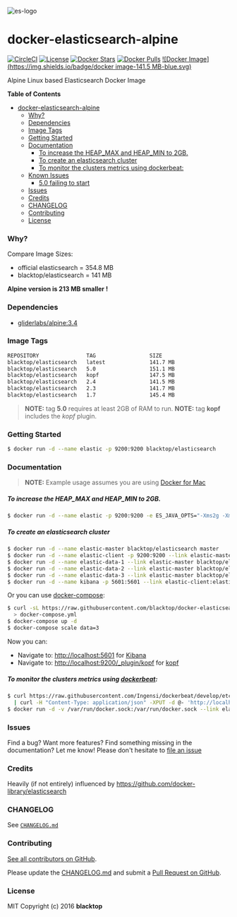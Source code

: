 ![es-logo](https://raw.githubusercontent.com/blacktop/docker-elasticsearch-alpine/master/es-logo.png)

docker-elasticsearch-alpine
===========================

[![CircleCI](https://circleci.com/gh/blacktop/docker-elasticsearch-alpine.png?style=shield)](https://circleci.com/gh/blacktop/docker-elasticsearch-alpine) [![License](http://img.shields.io/:license-mit-blue.svg)](http://doge.mit-license.org) [![Docker Stars](https://img.shields.io/docker/stars/blacktop/elasticsearch.svg)](https://hub.docker.com/r/blacktop/elasticsearch/) [![Docker Pulls](https://img.shields.io/docker/pulls/blacktop/elasticsearch.svg)](https://hub.docker.com/r/blacktop/elasticsearch/) [![Docker Image](https://img.shields.io/badge/docker image-141.5 MB-blue.svg)](https://hub.docker.com/r/blacktop/elasticsearch/)

Alpine Linux based Elasticsearch Docker Image

**Table of Contents**

- [docker-elasticsearch-alpine](#docker-elasticsearch-alpine)
    - [Why?](#why)
    - [Dependencies](#dependencies)
    - [Image Tags](#image-tags)
    - [Getting Started](#getting-started)
    - [Documentation](#documentation)
        - [To increase the HEAP_MAX and HEAP_MIN to 2GB.](#to-increase-the-heap_max-and-heap_min-to-2gb)
        - [To create an elasticsearch cluster](#to-create-an-elasticsearch-cluster)
        - [To monitor the clusters metrics using dockerbeat:](#to-monitor-the-clusters-metrics-using-dockerbeat)
    - [Known Issues](#known-issues)
      - [5.0 failing to start](#50-failing-to-start)
    - [Issues](#issues)
    - [Credits](#credits)
    - [CHANGELOG](#changelog)
    - [Contributing](#contributing)
    - [License](#license)

### Why?

Compare Image Sizes:  
 - official elasticsearch = 354.8 MB  
 - blacktop/elasticsearch = 141 MB

**Alpine version is 213 MB smaller !**

### Dependencies

-	[gliderlabs/alpine:3.4](https://index.docker.io/_/gliderlabs/alpine/)

### Image Tags

```bash
REPOSITORY               TAG                 SIZE
blacktop/elasticsearch   latest              141.7 MB
blacktop/elasticsearch   5.0                 151.1 MB
blacktop/elasticsearch   kopf                147.5 MB
blacktop/elasticsearch   2.4                 141.5 MB
blacktop/elasticsearch   2.3                 141.7 MB
blacktop/elasticsearch   1.7                 145.4 MB
```

> **NOTE:** tag **5.0** requires at least 2GB of RAM to run.
> **NOTE:** tag **kopf** includes the *kopf* plugin.

### Getting Started

```bash
$ docker run -d --name elastic -p 9200:9200 blacktop/elasticsearch
```

### Documentation

> **NOTE:** Example usage assumes you are using [Docker for Mac](https://docs.docker.com/docker-for-mac/)

##### To increase the HEAP_MAX and HEAP_MIN to 2GB.

```bash
$ docker run -d --name elastic -p 9200:9200 -e ES_JAVA_OPTS="-Xms2g -Xmx2g" blacktop/elasticsearch
```

##### To create an elasticsearch cluster

```bash
$ docker run -d --name elastic-master blacktop/elasticsearch master
$ docker run -d --name elastic-client -p 9200:9200 --link elastic-master blacktop/elasticsearch:kopf client
$ docker run -d --name elastic-data-1 --link elastic-master blacktop/elasticsearch data
$ docker run -d --name elastic-data-2 --link elastic-master blacktop/elasticsearch data
$ docker run -d --name elastic-data-3 --link elastic-master blacktop/elasticsearch data
$ docker run -d --name kibana -p 5601:5601 --link elastic-client:elasticsearch kibana
```

Or you can use [docker-compose](https://docs.docker.com/compose/):

```bash
$ curl -sL https://raw.githubusercontent.com/blacktop/docker-elasticsearch-alpine/master/docker-compose.yml \
  > docker-compose.yml
$ docker-compose up -d
$ docker-compose scale data=3
```

Now you can:  
 - Navigate to: [http://localhost:5601](http://localhost:5601) for [Kibana](https://www.elastic.co/products/kibana)  
 - Navigate to: [http://localhost:9200/_plugin/kopf](http://localhost:9200/_plugin/kopf) for [kopf](https://github.com/lmenezes/elasticsearch-kopf)

##### To monitor the clusters metrics using [dockerbeat](https://github.com/Ingensi/dockerbeat):

```bash
$ curl https://raw.githubusercontent.com/Ingensi/dockerbeat/develop/etc/dockerbeat.template.json \
  | curl -H "Content-Type: application/json" -XPUT -d @- 'http://localhost:9200/_template/dockerbeat'
$ docker run -d -v /var/run/docker.sock:/var/run/docker.sock --link elastic:elasticsearch ingensi/dockerbeat
```

### Issues

Find a bug? Want more features? Find something missing in the documentation? Let me know! Please don't hesitate to [file an issue](https://github.com/blacktop/docker-elasticsearch-alpine/issues/new)

### Credits

Heavily (if not entirely) influenced by https://github.com/docker-library/elasticsearch

### CHANGELOG

See [`CHANGELOG.md`](https://github.com/blacktop/docker-elasticsearch-alpine/blob/master/CHANGELOG.md)

### Contributing

[See all contributors on GitHub](https://github.com/blacktop/docker-elasticsearch-alpine/graphs/contributors).

Please update the [CHANGELOG.md](https://github.com/blacktop/docker-elasticsearch-alpine/blob/master/CHANGELOG.md) and submit a [Pull Request on GitHub](https://help.github.com/articles/using-pull-requests/).

### License

MIT Copyright (c) 2016 **blacktop**

